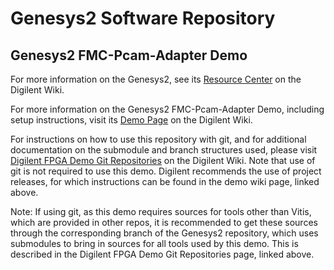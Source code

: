# Genesys2 Software Repository

## Genesys2 FMC-Pcam-Adapter Demo

For more information on the Genesys2, see its [Resource Center](https://reference.digilentinc.com/reference/programmable-logic/genesys-2/start) on the Digilent Wiki.

For more information on the Genesys2 FMC-Pcam-Adapter Demo, including setup instructions, visit its [Demo Page](https://reference.digilentinc.com/reference/programmable-logic/genesys-2/demos/genesys-2_fmc-pcam-adapter_demo) on the Digilent Wiki.

For instructions on how to use this repository with git, and for additional documentation on the submodule and branch structures used, please visit [Digilent FPGA Demo Git Repositories](https://reference.digilentinc.com/reference/programmable-logic/documents/git) on the Digilent Wiki. Note that use of git is not required to use this demo. Digilent recommends the use of project releases, for which instructions can be found in the demo wiki page, linked above.

Note: If using git, as this demo requires sources for tools other than Vitis, which are provided in other repos, it is recommended to get these sources through the corresponding branch of the Genesys2 repository, which uses submodules to bring in sources for all tools used by this demo. This is described in the Digilent FPGA Demo Git Repositories page, linked above.